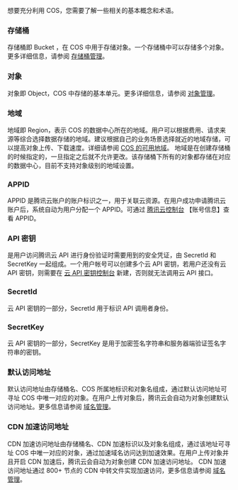 想要充分利用 COS，您需要了解一些相关的基本概念和术语。
### 存储桶
存储桶即 Bucket ，在 COS 中用于存储对象。一个存储桶中可以存储多个对象。更多详细信息，请参阅 [存储桶管理](https://www.qcloud.com/document/product/436/6244)。
### 对象
对象即 Object，COS 中存储的基本单元。更多详细信息，请参阅 [对象管理](https://www.qcloud.com/document/product/436/6254)。
### 地域
地域即 Region，表示 COS 的数据中心所在的地域。用户可以根据费用、请求来源等综合选择数据存储的地域。建议根据自己的业务场景选择就近的地域存储，可以提高对象上传、下载速度。详细请参阅 [COS 的可用地域](https://www.qcloud.com/document/product/436/6224)。
地域是在创建存储桶的时候指定的，一旦指定之后就不允许更改。该存储桶下所有的对象都存储在对应的数据中心，目前不支持对象级别的地域设置。
### APPID
APPID 是腾讯云账户的账户标识之一，用于关联云资源。在用户成功申请腾讯云账户后，系统自动为用户分配一个 APPID。可通过 [腾讯云控制台](https://console.qcloud.com/developer) 【账号信息】查看 APPID。
### API 密钥
是用户访问腾讯云 API 进行身份验证时需要用到的安全凭证，由 SecretId 和 SecretKey 一起组成。一个用户帐号可以创建多个云 API 密钥，若用户还没有云 API 密钥，则需要在 [云 API 密钥控制台](https://console.qcloud.com/capi) 新建，否则就无法调用云 API 接口。
### SecretId 
云 API 密钥的一部分，SecretId 用于标识 API 调用者身份。
### SecretKey
云 API 密钥的一部分，SecretKey 是用于加密签名字符串和服务器端验证签名字符串的密钥。
### 默认访问地址
默认访问地址由存储桶名、COS 所属地标识和对象名组成，通过默认访问地址可寻址 COS 中唯一对应的对象。在用户上传对象后，腾讯云会自动为对象创建默认访问地址。更多信息请参阅 [域名管理](https://www.qcloud.com/document/product/436/6252)。

### CDN 加速访问地址
CDN 加速访问地址由存储桶名、CDN 加速标识以及对象名组成，通过该地址可寻址 COS 中唯一对应的对象，通过加速域名访问达到加速效果。在用户上传对象并且开启 CDN 加速后，腾讯云会自动为对象创建 CDN 加速访问地址。
CDN 加速访问地址通过 800+ 节点的 CDN 中转文件实现加速访问，更多信息请参阅 [域名管理](https://www.qcloud.com/document/product/436/6252)。
